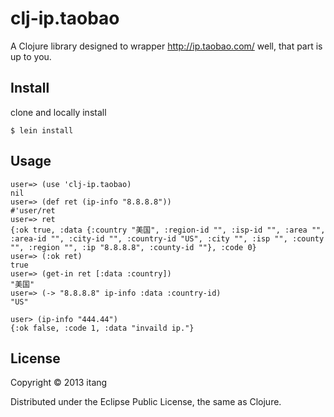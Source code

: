 # clj-ip.taobao

A Clojure library designed to wrapper http://ip.taobao.com/ well, that part is up to you.

## Install

clone and locally install

    $ lein install

## Usage

    user=> (use 'clj-ip.taobao)
    nil
    user=> (def ret (ip-info "8.8.8.8"))
    #'user/ret
    user=> ret
    {:ok true, :data {:country "美国", :region-id "", :isp-id "", :area "", :area-id "", :city-id "", :country-id "US", :city "", :isp "", :county "", :region "", :ip "8.8.8.8", :county-id ""}, :code 0}
    user=> (:ok ret)
    true
    user=> (get-in ret [:data :country])
    "美国"
    user=> (-> "8.8.8.8" ip-info :data :country-id)
    "US"

    user> (ip-info "444.44")
    {:ok false, :code 1, :data "invaild ip."}

## License

Copyright © 2013 itang

Distributed under the Eclipse Public License, the same as Clojure.
